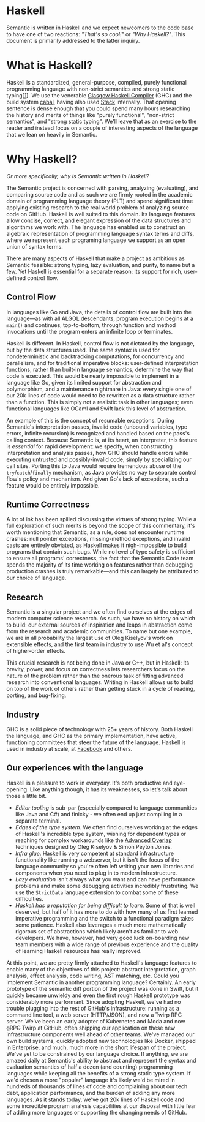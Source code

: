 # Haskell

Semantic is written in Haskell and we expect newcomers to the code base to have one of two reactions: *"That's so cool!"* or *"Why Haskell?"*. This document is primarily addressed to the latter inquiry.

# What is Haskell?

Haskell is a standardized, general-purpose, compiled, purely functional programming language with non-strict semantics and strong static typing[[1][]]. We use the venerable [Glasgow Haskell Compiler][GHC] (GHC) and the build system [cabal][], having also used [Stack][] internally. That opening sentence is dense enough that you could spend many hours researching the history and merits of things like "purely functional", "non-strict semantics", and "strong static typing". We'll leave that as an exercise to the reader and instead focus on a couple of interesting aspects of the language that we lean on heavily in Semantic.

# Why Haskell?

*Or more specifically, why is Semantic written in Haskell?*

The Semantic project is concerned with parsing, analyzing (evaluating), and comparing source code and as such we are firmly rooted in the academic domain of programming language theory (PLT) and spend significant time applying existing research to the real world problem of analyzing source code on GitHub. Haskell is well suited to this domain. Its language features allow concise, correct, and elegant expression of the data structures and algorithms we work with. The language has enabled us to construct an algebraic representation of programming language syntax terms and diffs, where we represent each programing language we support as an open union of syntax terms.

There are many aspects of Haskell that make a project as ambitious as Semantic feasible: strong typing, lazy evaluation, and purity, to name but a few. Yet Haskell is essential for a separate reason: its support for rich, user-defined control flow.

## Control Flow

In languages like Go and Java, the details of control flow are built into the language—as with all ALGOL descendants, program execution begins at a `main()` and continues, top-to-bottom, through function and method invocations until the program enters an infinite loop or terminates.

Haskell is different. In Haskell, control flow is not dictated by the language, but by the data structures used. The same syntax is used for nondeterministic and backtracking computations, for concurrency and parallelism, and for traditional imperative blocks: user-defined interpretation functions, rather than built-in language semantics, determine the way that code is executed. This would be nearly impossible to implement in a language like Go, given its limited support for abstraction and polymorphism, and a maintenance nightmare in Java: every single one of our 20k lines of code would need to be rewritten as a data structure rather than a function. This is simply not a realistic task in other languages; even functional languages like OCaml and Swift lack this level of abstraction.

An example of this is the concept of resumable exceptions. During Semantic's interpretation passes, invalid code (unbound variables, type errors, infinite recursion) is recognized and handled based on the pass's calling context. Because Semantic is, at its heart, an interpreter, this feature is _essential_ for rapid development: we specify, when constructing interpretation and analysis passes, how GHC should handle errors while executing untrusted and possibly-invalid code, simply by specializing our call sites. Porting this to Java would require tremendous abuse of the `try`/`catch`/`finally` mechanism, as Java provides no way to separate control flow's policy and mechanism. And given Go's lack of exceptions, such a feature would be entirely impossible.

## Runtime Correctness

A lot of ink has been spilled discussing the virtues of strong typing. While a full exploration of such merits is beyond the scope of this commentary, it's worth mentioning that Semantic, as a rule, does not encounter runtime crashes: null pointer exceptions, missing-method exceptions, and invalid casts are entirely obviated, as Haskell makes it nigh-impossible to build programs that contain such bugs. While no level of type safety is sufficient to ensure all programs' correctness, the fact that the Semantic Code team spends the majority of its time working on features rather than debugging production crashes is truly remarkable—and this can largely be attributed to our choice of language.

## Research

Semantic is a singular project and we often find ourselves at the edges of modern computer science research. As such, we have no history on which to build: our external sources of inspiration and leaps in abstraction come from the research and academic communities. To name but one example, we are in all probability the largest use of Oleg Kiselyov's work on extensible effects, and the first team in industry to use Wu et al's concept of higher-order effects.

This crucial research is not being done in Java or C++, but in Haskell: its brevity, power, and focus on correctness lets researchers focus on the nature of the problem rather than the onerous task of fitting advanced research into conventional languages. Writing in Haskell allows us to build on top of the work of others rather than getting stuck in a cycle of reading, porting, and bug-fixing.

## Industry

GHC is a solid piece of technology with 25+ years of history. Both Haskell the language, and GHC as the primary implementation, have active, functioning committees that steer the future of the language. Haskell is used in industry at scale, at [Facebook][] and others.

## Our experiences with the language

Haskell is a pleasure to work in everyday. It's both productive and eye-opening. Like anything though, it has its weaknesses, so let's talk about those a little bit.

- *Editor tooling* is sub-par (especially compared to language communities like Java and C#) and finicky - we often end up just compiling in a separate terminal.
- *Edges of the type system*. We often find ourselves working at the edges of Haskell's incredible type system, wishing for dependent types or reaching for complex workarounds like the [Advanced Overlap][] techniques designed by Oleg Kiselyov & Simon Peyton Jones.
- *Infra glue*. Haskell is very competent at standard infrastructure functionality like running a webserver, but it isn't the focus of the language community so you're often left writing your own libraries and components when you need to plug in to modern infrastructure.
- *Lazy evaluation* isn't always what you want and can have performance problems and make some debugging activities incredibly frustrating. We use the `StrictData` language extension to combat some of these difficulties.
- *Haskell has a reputation for being difficult to learn.* Some of that is well deserved, but half of it has more to do with how many of us first learned imperative programming and the switch to a functional paradigm takes some patience. Haskell also leverages a much more mathematically rigorous set of abstractions which likely aren't as familiar to web developers. We have, however, had very good luck on-boarding new team members with a wide range of previous experience and the quality of learning Haskell resources has really improved.

At this point, we are pretty firmly attached to Haskell's language features to enable many of the objectives of this project: abstract interpretation, graph analysis, effect analysis, code writing, AST matching, etc. Could you implement Semantic in another programming language? Certainly. An early prototype of the semantic diff portion of the project was done in Swift, but it quickly became unwieldy and even the first rough Haskell prototype was considerably more performant. Since adopting Haskell, we've had no trouble plugging into the rest of GitHub's infrastructure: running as a command line tool, a web server (HTTP/JSON), and now a Twirp RPC server. We've been an early adopter of Kubernetes and Moda and now ~~gRPC~~ Twirp at GitHub, often shipping our application on these new infrastructure components well ahead of other teams. We've managed our own build systems, quickly adopted new technologies like Docker, shipped in Enterprise, and much, much more in the short lifespan of the project. We've yet to be constrained by our language choice. If anything, we are amazed daily at Semantic's ability to abstract and represent the syntax and evaluation semantics of half a dozen (and counting) programming languages while keeping all the benefits of a strong static type system. If we'd chosen a more "popular" language it's likely we'd be mired in hundreds of thousands of lines of code and complaining about our tech debt, application performance, and the burden of adding any more languages. As it stands today, we've got 20k lines of Haskell code and some incredible program analysis capabilities at our disposal with little fear of adding more languages or supporting the changing needs of GitHub.

[1]: https://en.wikipedia.org/wiki/Haskell_(programming_language)
[cabal]: https://cabal.readthedocs.io/en/latest/
[Stack]: https://docs.haskellstack.org/en/stable/README/
[GHC]: https://en.wikipedia.org/wiki/Glasgow_Haskell_Compiler
[Facebook]: https://github.com/facebook/Haxl
[Advanced Overlap]: https://wiki.haskell.org/GHC/AdvancedOverlap

